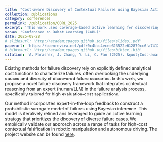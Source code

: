 ```yaml
---
title: "Cost-aware Discovery of Contextual Failures using Bayesian Active Learning"
collection: publications
category: conferences
permalink: /publication/CORL_2025
excerpt: 'This work uses coverage-based active learning for discovering failures in robotic systems with a limited sample budget.'
venue: 'Conference on Robot Learning (CoRL)'
date: 2025-09-28
# slidesurl: 'http://academicpages.github.io/files/slides1.pdf'
paperurl: 'https://openreview.net/pdf/0c4bbc4ecee323522e632879cc6fa741268a8c13.pdf'
# bibtexurl: 'http://academicpages.github.io/files/bibtex1.bib'
citation: 'A. Parashar, J. Zhang, Y. Li, C. Fan (2025). &quot;Cost-aware Discovery of Contextual Failures using Bayesian Active Learning.&quot; <i>9th Conference on Robot Learning</i>.'
---
```

Existing methods for failure discovery rely on explicitly defined analytical cost functions to characterize failures, often overlooking the underlying causes and diversity of discovered failure scenarios. In this work, we propose a novel failure discovery framework that integrates
contextual reasoning from an expert (human/LLM) in the failure analysis process, specifically tailored for high evaluation-cost applications. 

Our method incorporates expert-in-the-loop
feedback to construct a probabilistic surrogate model of failures using Bayesian
inference. This model is iteratively refined and leveraged to guide an active learning
strategy that prioritizes the discovery of diverse failure cases. We empirically
validate our approach across a range of tasks for high-cost contextual falsification
in robotic manipulation and autonomous driving. The project website can be found 
[here](https://mit-realm.github.io/contextualfailures-website/).